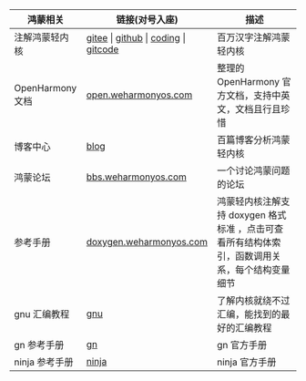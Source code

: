 
| **鸿蒙相关** | 链接(对号入座) | 描述 |
|--------|--------|-------------|
|注解鸿蒙轻内核| [ gitee](https://gitee.com/weharmony/kernel_liteos_a_note) \| [github](https://github.com/kuangyufei/kernel_liteos_a_note) \| [coding](https://weharmony.coding.net/public/harmony/kernel_liteos_a_note/git/files) \| [gitcode ](https://gitcode.net/kuangyufei/kernel_liteos_a_note)|百万汉字注解鸿蒙轻内核 |
| OpenHarmony 文档| [open.weharmonyos.com](https://open.weharmonyos.com) | 整理的 OpenHarmony 官方文档，支持中英文，文档且行且珍惜 |
|博客中心| [blog](/blog/) |百篇博客分析鸿蒙轻内核|
|鸿蒙论坛| [bbs.weharmonyos.com](https://bbs.weharmonyos.com) | 一个讨论鸿蒙问题的论坛 |
|参考手册| [doxygen.weharmonyos.com](https://doxygen.weharmonyos.com)  | 鸿蒙轻内核注解支持 doxygen 格式标准 ，点击可查看所有结构体索引，函数调用关系，每个结构变量细节 |
|gnu 汇编教程| [gnu](/compile/assembly) | 了解内核就绕不过汇编，能找到的最好的汇编教程|
|gn 参考手册| [gn](/compile/gn/readme) | gn 官方手册 |
|ninja 参考手册| [ninja](/compile/ninja) | ninja 官方手册 |
